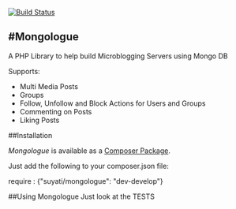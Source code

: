 [![Build Status](https://api.travis-ci.org/suyati/mongologue.svg)](https://travis-ci.org/suyati/mongologue)

#Mongologue
--------

A PHP Library to help build Microblogging Servers using Mongo DB

Supports:
* Multi Media Posts
* Groups
* Follow, Unfollow and Block Actions for Users and Groups
* Commenting on Posts
* Liking Posts


##Installation

*Mongologue* is available as a [Composer Package](https://packagist.org/packages/suyati/mongologue). 

Just add the following to your composer.json file:

  require : {"suyati/mongologue": "dev-develop"}
  
##Using Mongologue
Just look at the TESTS


